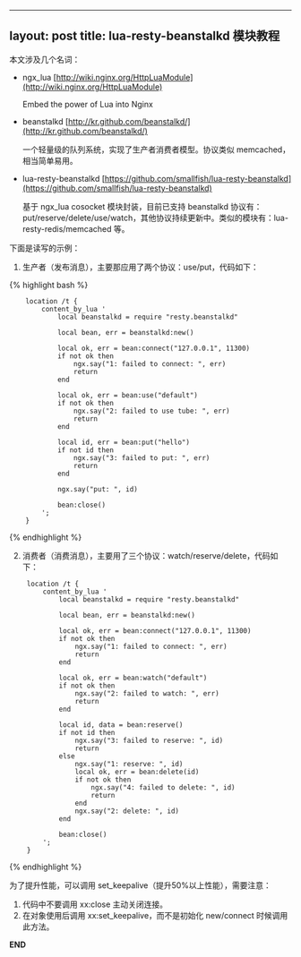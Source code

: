 
---
layout: post
title: lua-resty-beanstalkd 模块教程
---

本文涉及几个名词：

* ngx_lua [http://wiki.nginx.org/HttpLuaModule](http://wiki.nginx.org/HttpLuaModule)
    
     Embed the power of Lua into Nginx
         
* beanstalkd [http://kr.github.com/beanstalkd/](http://kr.github.com/beanstalkd/)

    一个轻量级的队列系统，实现了生产者消费者模型。协议类似 memcached，相当简单易用。

* lua-resty-beanstalkd [https://github.com/smallfish/lua-resty-beanstalkd](https://github.com/smallfish/lua-resty-beanstalkd)

    基于 ngx_lua cosocket 模块封装，目前已支持 beanstalkd 协议有：put/reserve/delete/use/watch，其他协议持续更新中。类似的模块有：lua-resty-redis/memcached 等。

下面是读写的示例：

1. 生产者（发布消息），主要那应用了两个协议：use/put，代码如下：

{% highlight bash %}

        location /t {
            content_by_lua '
                local beanstalkd = require "resty.beanstalkd"
                
                local bean, err = beanstalkd:new()

                local ok, err = bean:connect("127.0.0.1", 11300)
                if not ok then
                    ngx.say("1: failed to connect: ", err)
                    return
                end

                local ok, err = bean:use("default")
                if not ok then
                    ngx.say("2: failed to use tube: ", err)
                    return
                end
           
                local id, err = bean:put("hello")
                if not id then
                    ngx.say("3: failed to put: ", err)
                    return
                end

                ngx.say("put: ", id)

                bean:close()
            ';
        }

{% endhighlight %}

2. 消费者（消费消息），主要用了三个协议：watch/reserve/delete，代码如下：

        location /t {
            content_by_lua '
                local beanstalkd = require "resty.beanstalkd"

                local bean, err = beanstalkd:new()

                local ok, err = bean:connect("127.0.0.1", 11300)
                if not ok then
                    ngx.say("1: failed to connect: ", err)
                    return
                end

                local ok, err = bean:watch("default")
                if not ok then
                    ngx.say("2: failed to watch: ", err)
                    return
                end

                local id, data = bean:reserve()
                if not id then
                    ngx.say("3: failed to reserve: ", id)
                    return
                else
                    ngx.say("1: reserve: ", id)
                    local ok, err = bean:delete(id)
                    if not ok then
                        ngx.say("4: failed to delete: ", id)
                        return
                    end
                    ngx.say("2: delete: ", id)
                end

                bean:close()
            ';
        }

{% endhighlight %}

为了提升性能，可以调用 set_keepalive（提升50%以上性能），需要注意：

1. 代码中不要调用 xx:close 主动关闭连接。
2. 在对象使用后调用 xx:set_keepalive，而不是初始化 new/connect 时候调用此方法。


__END__
